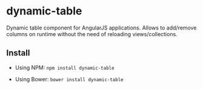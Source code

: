 # dynamic-table

Dynamic table component for AngularJS applications.
Allows to add/remove columns on runtime without the need of reloading views/collections.

## Install

* Using NPM:
`npm install dynamic-table`

* Using Bower:
`bower install dynamic-table`